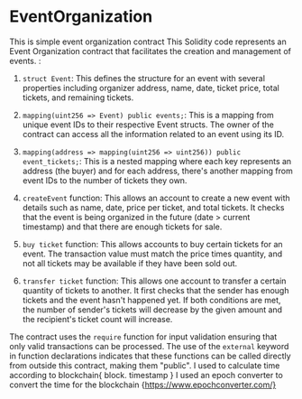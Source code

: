 # EventOrganization
This is simple event organization contract
This Solidity code represents an Event Organization contract that facilitates the creation and management of events. :

1. `struct Event`: This defines the structure for an event with several properties including organizer address, name, date, ticket price, total tickets, and remaining tickets.

2. `mapping(uint256 => Event) public events;`: This is a mapping from unique event IDs to their respective Event structs. The owner of the contract can access all the information related to an event using its ID.

3. `mapping(address => mapping(uint256 => uint256)) public event_tickets;`: This is a nested mapping where each key represents an address (the buyer) and for each address, there's another mapping from event IDs to the number of tickets they own.

4. `createEvent` function: This allows an account to create a new event with details such as name, date, price per ticket, and total tickets. It checks that the event is being organized in the future (date > current timestamp) and that there are enough tickets for sale. 

5. `buy ticket` function: This allows accounts to buy certain tickets for an event. The transaction value must match the price times quantity, and not all tickets may be available if they have been sold out. 

6. `transfer ticket` function: This allows one account to transfer a certain quantity of tickets to another. It first checks that the sender has enough tickets and the event hasn't happened yet. If both conditions are met, the number of sender's tickets will decrease by the given amount and the recipient's ticket count will increase.

The contract uses the `require` function for input validation ensuring that only valid transactions can be processed. The use of the `external` keyword in function declarations indicates that these functions can be called directly from outside this contract, making them "public".
 I used to calculate time according to blockchain{ block. timestamp } I used an epoch converter to convert the time for the blockchain  {https://www.epochconverter.com/}
